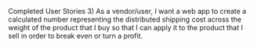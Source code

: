 Completed User Stories
3)	As a vendor/user, I want a web app to create a calculated number representing the distributed shipping cost across the weight of the product that I buy so that I can apply it to the product that I sell in order to break even or turn a profit.